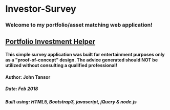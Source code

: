 # Investor-Survey

### Welcome to my portfolio/asset matching web application!

## [Portfolio Investment Helper](https://portfolio-investment-helper.herokuapp.com/)

#### This simple survey application was built for entertainment purposes only as a "proof-of-concept" design.  The advice generated should **NOT** be utilized without consulting a qualified professional!

#### Author: John Tansor
##### Date: Feb 2018
##### Built using: HTML5, Bootstrap3, javascript, jQuery & node.js


